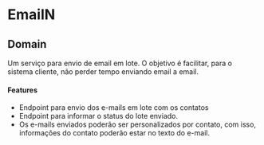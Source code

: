 # EmailN
## Domain

Um serviço para envio de email em lote. O objetivo é facilitar, para o sistema cliente, não perder tempo enviando email a email. 

#### Features

- Endpoint para envio dos e-mails em lote com os contatos
- Endpoint para informar o status do lote enviado.
- Os e-mails enviados poderão ser personalizados por contato, com isso, informações do contato poderão estar no texto do e-mail.